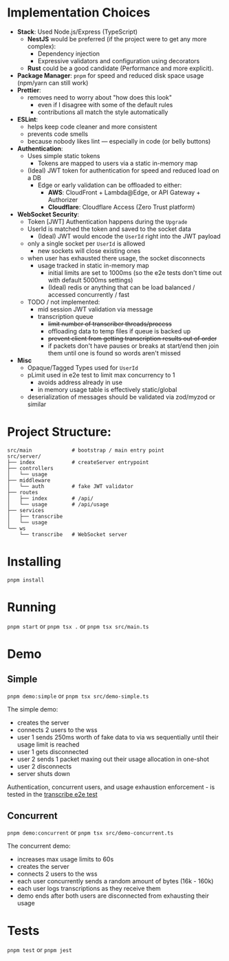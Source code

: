 # Implementation Choices

- **Stack**: Used Node.js/Express (TypeScript)
  - **NestJS** would be preferred (if the project were to get any more complex):
    - Dependency injection
    - Expressive validators and configuration using decorators
  - **Rust** could be a good candidate (Performance and more explicit).
- **Package Manager**: `pnpm` for speed and reduced disk space usage (npm/yarn can still work)
- **Prettier**:
  - removes need to worry about "how does this look"
    - even if I disagree with some of the default rules
    - contributions all match the style automatically
- **ESLint**:
  - helps keep code cleaner and more consistent
  - prevents code smells
  - because nobody likes lint — especially in code (or belly buttons)
- **Authentication**:
  - Uses simple static tokens
    - Tokens are mapped to users via a static in-memory map
  - (Ideal) JWT token for authentication for speed and reduced load on a DB
    - Edge or early validation can be offloaded to either:
      - **AWS**: CloudFront + Lambda@Edge, or API Gateway + Authorizer
      - **Cloudflare**: Cloudflare Access (Zero Trust platform)
- **WebSocket Security**:
  - Token [JWT] Authentication happens during the `Upgrade`
  - UserId is matched the token and saved to the socket data
    - (Ideal) JWT would encode the `UserId` right into the JWT payload
  - only a single socket per `UserId` is allowed
    - new sockets will close existing ones
  - when user has exhausted there usage, the socket disconnects
    - usage tracked in static in-memory map
      - initial limits are set to 1000ms (so the e2e tests don't time out with default 5000ms settings)
      - (Ideal) redis or anything that can be load balanced / accessed concurrently / fast
  - TODO / not implemented:
    - mid session JWT validation via message
    - transcription queue
      - ~~limit number of transcriber threads/process~~
      - offloading data to temp files if queue is backed up
      - ~~prevent client from getting transcription results out of order~~
      - if packets don't have pauses or breaks at start/end then join them until one is found so words aren't missed
- **Misc**
  - Opaque/Tagged Types used for `UserId`
  - pLimit used in e2e test to limit max concurrency to 1
    - avoids address already in use
    - in memory usage table is effectively static/global
  - deserialization of messages should be validated via zod/myzod or similar

# Project Structure:

```
src/main             # bootstrap / main entry point
src/server/
├── index            # createServer entrypoint
├── controllers
│   └── usage
├── middleware
│   └── auth         # fake JWT validator
├── routes
│   ├── index        # /api/
│   └── usage        # /api/usage
├── services
│   ├── transcribe
│   └── usage
└── ws
    └── transcribe   # WebSocket server
```

# Installing

`pnpm install`

# Running

`pnpm start`
or
`pnpm tsx .`
or
`pnpm tsx src/main.ts`

# Demo

## Simple
`pnpm demo:simple`
or
`pnpm tsx src/demo-simple.ts`

The simple demo:

- creates the server
- connects 2 users to the wss
- user 1 sends 250ms worth of fake data to via ws sequentially until their usage limit is reached
- user 1 gets disconnected
- user 2 sends 1 packet maxing out their usage allocation in one-shot
- user 2 disconnects
- server shuts down

Authentication, concurrent users, and usage exhaustion enforcement - is tested in the [transcribe e2e test](./test/transcribe.e2e-spec.ts)

## Concurrent

`pnpm demo:concurrent`
or
`pnpm tsx src/demo-concurrent.ts`

The concurrent demo:

- increases max usage limits to 60s
- creates the server
- connects 2 users to the wss
- each user concurrently sends a random amount of bytes (16k - 160k)
- each user logs transcriptions as they receive them
- demo ends after both users are disconnected from exhausting their usage

# Tests

`pnpm test`
or
`pnpm jest`
